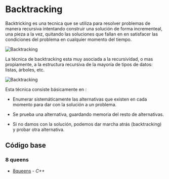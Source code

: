 # Backtracking
Backtricking es una tecnica que se utiliza para resolver problemas de manera recursiva intentando construir una solución de forma incrementeal, una pieza a la vez, quitando las soluciones que fallan en en satisfacer las condiciones del problema en cualquier momento del tiempo. 

![Backtracking](https://miro.medium.com/max/875/1*Q-DyKa25eozOeMdN5YQONA.png)

La técnica de backtracking esta muy asociada a la recursividad, o mas propiamente, a la estructura recursiva de la mayoría de tipos de datos: listas, árboles, etc.

![Backtracking](https://www.apascualco.com/wp-content/uploads/2020/01/backtrakcing.png)

Esta técnica consiste básicamente en :

- Enumerar sistemáticamente las alternativas que existen en cada momento para dar con la solución a un problema.

- Se prueba una alternativa, guardando memoria del resto de alternativas.

- Si no damos con la solución, podemos dar marcha atrás (backtracking) y probar otra alternativa.

## Código base
### 8 queens
-  [8queens](https://github.com/camgany/Algoritmica_2/blob/main/algoritmos/backtracking/ejercicios/8queen.cpp) - _C++_

